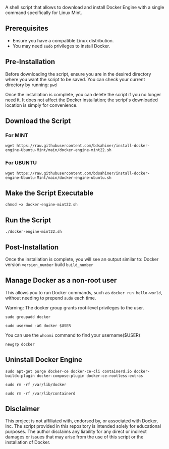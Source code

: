 A shell script that allows to download and install Docker Engine with a single command specifically for Linux Mint.

## Prerequisites
- Ensure you have a compatible Linux distribution.
- You may need `sudo` privileges to install Docker.

## Pre-Installation
Before downloading the script, ensure you are in the desired directory where you want the script to be saved. You can check your current directory by running: `pwd`

Once the installation is complete, you can delete the script if you no longer need it. It does not affect the Docker installation; the script's downloaded location is simply for convenience.

## Download the Script

### For **MINT**

  `wget https://raw.githubusercontent.com/bdsahiner/install-docker-engine-Ubuntu-Mint/main/docker-engine-mint22.sh`
  
### For **UBUNTU**

  `wget https://raw.githubusercontent.com/bdsahiner/install-docker-engine-Ubuntu-Mint/main/docker-engine-ubuntu.sh`

## Make the Script Executable

  `chmod +x docker-engine-mint22.sh`

## Run the Script

  `./docker-engine-mint22.sh`

## Post-Installation
Once the installation is complete, you will see an output similar to: Docker version `version_number` build `build_number`

## Manage Docker as a non-root user
This allows you to run Docker commands, such as 
  `docker run hello-world`, 
without needing to prepend `sudo` each time.

Warning: The docker group grants root-level privileges to the user.

  `sudo groupadd docker`
  
  `sudo usermod -aG docker $USER` 

You can use the `whoami` command to find your username($USER)
  
  `newgrp docker`

## Uninstall Docker Engine

  `sudo apt-get purge docker-ce docker-ce-cli containerd.io docker-buildx-plugin docker-compose-plugin docker-ce-rootless-extras`
  
  `sudo rm -rf /var/lib/docker`
  
  `sudo rm -rf /var/lib/containerd`

## Disclaimer
This project is not affiliated with, endorsed by, or associated with Docker, Inc. 
The script provided in this repository is intended solely for educational purposes. 
The author disclaims any liability for any direct or indirect damages or issues that may arise from the use of this script or the installation of Docker. 
